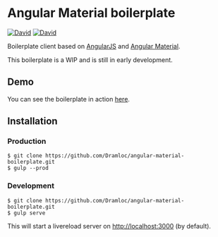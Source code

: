 # Angular Material boilerplate

[![David](https://img.shields.io/david/Dramloc/angular-material-boilerplate.svg?maxAge=2592000&style=flat-square)]()
[![David](https://img.shields.io/david/dev/Dramloc/angular-material-boilerplate.svg?maxAge=2592000&style=flat-square)]()

Boilerplate client based on [AngularJS](https://angularjs.org/) and [Angular Material](https://material.angularjs.org).

This boilerplate is a WIP and is still in early development. 

## Demo

You can see the boilerplate in action [here](https://angular-material-boilerplate.herokuapp.com).

## Installation

### Production
    $ git clone https://github.com/Dramloc/angular-material-boilerplate.git
    $ gulp --prod

### Development
    $ git clone https://github.com/Dramloc/angular-material-boilerplate.git
    $ gulp serve

This will start a livereload server on [http://localhost:3000](http://localhost:3000) (by default).
